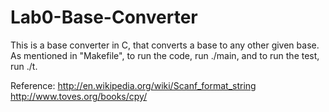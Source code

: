 # Lab0-Base-Converter
This is a base converter in C, that converts a base to any other given base.
As mentioned in "Makefile", to run the code, run ./main, and to run the test, run ./t.

Reference:
  http://en.wikipedia.org/wiki/Scanf_format_string
  http://www.toves.org/books/cpy/
